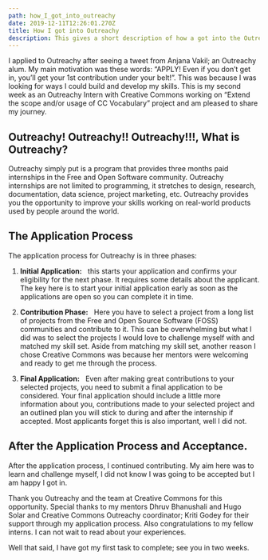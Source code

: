 ```yaml
---
path: how_I_got_into_outreachy
date: 2019-12-11T12:26:01.270Z
title: How I got into Outreachy
description: This gives a short description of how a got into the Outreachy program
---
```


I applied to Outreachy after seeing a tweet from Anjana Vakil; an Outreachy alum. My main motivation was these words: “APPLY! Even if you don’t get in, you’ll get your 1st contribution under your belt!”. This was because I was looking for ways I could build and develop my skills. This is my second week as an Outreachy Intern with Creative Commons working on “Extend the scope and/or usage of CC Vocabulary” project and am pleased to share my journey.

## Outreachy! Outreachy!! Outreachy!!!, What is Outreachy?

Outreachy simply put is a program that provides three months paid internships in the Free and Open Software community. Outreachy internships are not limited to programming, it stretches to design, research, documentation, data science, project marketing, etc. Outreachy provides you the opportunity to improve your skills working on real-world products used by people around the world.

## The Application Process

The application process for Outreachy is in three phases:

1. **Initial Application:** &nbsp; this starts your application and confirms your eligibility for the next phase. It requires some details about the applicant. The key here is to start your initial application early as soon as the applications are open so you can complete it in time.

2. **Contribution Phase:** &nbsp; Here you have to select a project from a long list of projects from the Free and Open Source Software (FOSS) communities and contribute to it. This can be overwhelming but what I did was to select the projects I would love to challenge myself with and matched my skill set. Aside from matching my skill set, another reason I chose Creative Commons was because her mentors were welcoming and ready to get me through the process.

3. **Final Application:** &nbsp; Even after making great contributions to your selected projects, you need to submit a final application to be considered. Your final application should include a little more information about you, contributions made to your selected project and an outlined plan you will stick to during and after the internship if accepted. Most applicants forget this is also important, well I did not.

## After the Application Process and Acceptance.

After the application process, I continued contributing. My aim here was to learn and challenge myself, I did not know I was going to be accepted but I am happy I got in.

Thank you Outreachy and the team at Creative Commons for this opportunity. Special thanks to my mentors Dhruv Bhanushali and Hugo Solar and Creative Commons Outreachy coordinator; Kriti Godey for their support through my application process. Also congratulations to my fellow interns. I can not wait to read about your experiences.

Well that said, I have got my first task to complete; see you in two weeks.
